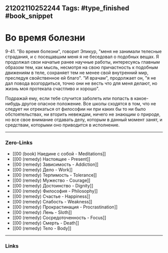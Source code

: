 21202110252244
Tags: #type_finished #book_snippet 
---
# Во время болезни

 9-41. "Во время болезни", говорит Эпикур, "меня не занимали телесные страдания, и с посещавшим меня я не беседовал о подобных вещах. Я продолжал свои начатые ранее научные работы, интересуясь главным образом тем, как мысль, несмотря на свою причастность к подобным движениям в теле, сохраняет тем не менее свой внутренний мир, преследуя свойственное ей благо". "И врачам", продолжает он, "я не дал повода возгордиться, точно они не весть что для меня делают, но жизнь моя протекала счастливо и хорошо". 
 
 Подражай ему, если тебе случится заболеть или попасть в какое-нибудь другое опасное положение. Все школы сходятся в том, что не следует ни отрекаться от философии ни при каких бы то ни было обстоятельствах, ни вторить невеждам, ничего не знающим о природе, но все свое внимание отдавать делу, которым в данный момент занят, и средствам, которыми оно приводится в исполнение. 

---
### Zero-Links
 - [[00 (book) Наедине с собой - Meditations]]
 - [[00 (remedy) Настоящее - Present]]
 - [[00 (remedy) Зависимость - Addiction]]
 - [[00 (remedy) Дело - Work]]
 - [[00 (remedy) Терпимость - Tolerance]]
 - [[00 (remedy) Мужество - Courage]]
 - [[00 (remedy) Достоинство - Dignity]]
 - [[00 (remedy) Философия - Philosophy]]
 - [[00 (remedy) Счастье - Happiness]]
 - [[00 (remedy) Слабость - Weakness]]
 - [[00 (remedy) Прокрастинация - Procrastination]]
 - [[00 (remedy) Лень - Sloth]]
 - [[00 (remedy) Сосредоточенность - Focus]]
 - [[00 (remedy) Смерть - Death]]
 - [[00 (remedy) Тело - Body]]
---
### Links
